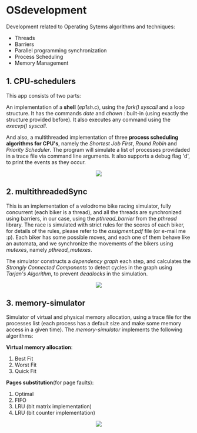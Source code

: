 # OSdevelopment
Development related to Operating Sytems algorithms and techniques:
- Threads
- Barriers
- Parallel programming synchronization
- Process Scheduling
- Memory Management

## 1. **CPU-schedulers**
This app consists of two parts: 

An implementation of a **shell** (*ep1sh.c*), using the *fork()* *syscall* and a loop structure. It has the commands *date* and *chown :<group> <file>* built-in (using exactly the structure provided before). It also executes any command using the *execvp() syscall*.
  

And also, a multithreaded implementation of three **process scheduling algorithms for CPU's**, namely the *Shortest Job First*, *Round Robin* and *Priority Scheduler*. The program will simulate a list of processes providaded in a trace file via command line arguments. It also supports a debug flag 'd', to print the events as they occur.
<p align="center">
<img src="http://tutorials.jenkov.com/images/java-concurrency/java-concurrency-tutorial-introduction-1.png"/>
</p>

## 2. **multithreadedSync**
This is an implementation of a velodrome bike racing simulator, fully concurrent (each biker is a thread), and all the threads are synchronized using barriers, in our case, using the *pthread_barrier* from the *pthread* library. The race is simulated with strict rules for the scores of each biker, for details of the rules, please refer to the *assigment.pdf* file (or e-mail me :p). Each biker has some possible moves, and each one of them behave like an automata, and we synchronize the movements of the bikers using *mutexes*, namely *pthread_mutexes*. 

The simulator constructs a *dependency graph* each step, and calculates the *Strongly Connected Components* to detect cycles in the graph using *Tarjan's Algorithm*, to prevent *deadlocks* in the simulation. 
<p align="center">
<img src="https://raw.githubusercontent.com/robotenique/OSdevelopment/master/multithreadSync/overleaf/dependency.png"/>
</p>

## 3. **memory-simulator**

Simulator of virtual and physical memory allocation, using a trace file for the processes list (each process has a default size and make some memory access in a given time). The *memory-simulator* implements the following algorithms:

**Virtual memory allocation**:
1. Best Fit
2. Worst Fit
3. Quick Fit

**Pages substitution**(for page faults):
1.  Optimal
2.  FIFO
3.  LRU (bit matrix implementation)
4.  LRU (bit counter implementation)


<p align="center">
<img src="https://i.stack.imgur.com/uwgeO.png"/>
</p>

